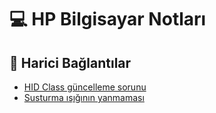 # 💻 HP Bilgisayar Notları

## 🔗 Harici Bağlantılar

- [HID Class güncelleme sorunu](https://mspoweruser.com/hp-hidclass-driver-causing-trouble-on-windows-10-machines/)
- [Susturma ışığının yanmaması](https://h30434.www3.hp.com/t5/Notebook-Audio/Mute-light-not-working/m-p/6693582/highlight/true#M93826)
